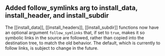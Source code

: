 ## Added follow_symlinks arg to install_data, install_header, and install_subdir

The [[install_data]], [[install_headers]], [[install_subdir]] functions now
have an optional argument `follow_symlinks` that, if set to `true`, makes it so
symbolic links in the source are followed, rather than copied into the
destination tree, to match the old behavior.  The default, which is currently
to follow links, is subject to change in the future.
